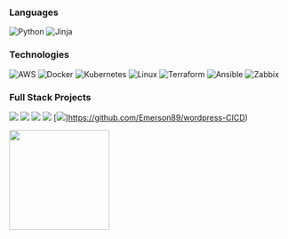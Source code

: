 ### Languages

![Python](https://img.shields.io/badge/-Python-000?&logo=Python)
![Jinja](https://img.shields.io/badge/-Jinja-000?&logo=Jinja)

### Technologies

![AWS](https://img.shields.io/badge/-AWS-000?&logo=Amazon-AWS&logoColor=F90)
![Docker](https://img.shields.io/badge/-Docker-000?&logo=Docker)
![Kubernetes](https://img.shields.io/badge/-Kubernetes-000?&logo=Kubernetes)
![Linux](https://img.shields.io/badge/-Linux-000?&logo=Linux)
![Terraform](https://img.shields.io/badge/-terraform-000?&logo=terraform)
![Ansible](https://img.shields.io/badge/-Ansible-000?&logo=Ansible)
![Zabbix](https://img.shields.io/badge/-Zabbix-000?&logo=Zabbix)

### Full Stack Projects

[![](https://img.shields.io/badge/-%20Zabbix%20Server-000)](https://github.com/Emerson89/zabbix-server)
[![](https://img.shields.io/badge/-%20apizabbix-000)](https://github.com/Emerson89/api-zabbix)
[![](https://img.shields.io/badge/-%20Zabbix-k8s-000)](https://github.com/Emerson89/zabbix-k8s)
[![](https://img.shields.io/badge/-%20Rancher-eks-000)](https://github.com/Emerson89/rancher-eks)
[![](https://img.shields.io/badge/-%20Wordpress-CICD-000)]https://github.com/Emerson89/wordpress-CICD)

<div>
  <a href="https://github.com/Emerson89">
  <img height="180em" src="https://github-readme-stats.vercel.app/api?username=Emerson89&show_icons=true&theme=dark&include_all_commits=true&count_private=true%22"/><!-- wi*quL3fcV --><img height="137px" src="https://github-readme-stats.vercel.app/api/top-langs/?username=Emerson89&show_icons=true&theme=dark&include_all_commits=true&count_private=true%22%22 /></a>
</div>
